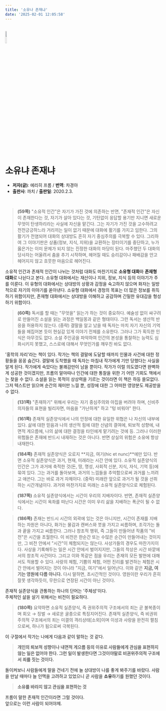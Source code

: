 ```yaml
---
title: '소유나 존재냐'
date: '2025-02-01 12:05:58'
---
```


<br>

<img src='/images/memo/memo-4-2.jpg' width='10%'>

<br>

# 소유냐 존재냐
- **저자(글)**: 에리히 프롬 / **번역**: 차경아
- **출판사**: 까치 / **출판일**: 2020.2.3.

<br>

> **(59쪽)** "소유적 인간"은 자기가 가진 것에 의존하는 반면, "존재적 인간"은 자신이 존재한다는 것, 자기가 살아 있다는 것, 기탄없이 응답할 용기만 지니면 새로운 무엇이 탄생하리라는 사실에 자신을 맡긴다. 그는 자기가 가진 것을 고수하려고 전전긍긍하느라 거리끼는 일이 없기 때문에 대화에 활기를 가지고 임한다. 그의 활기가 전염되어 대화의 상대방도 흔히 자기 중심주의를 극복할 수 있다. 그리하여 그 이야기판은 상품(정보, 지식, 지위)을 교환하는 장터이기를 중단하고, 누가 옳은가는 이미 문제가 되지 않는 진정한 대화의 마당이 된다. 마주했던 두 대화의 당사자는 어울려서 춤을 추기 시작하며, 헤어질 때도 승리감이나 패배감을 안고 헤어지지 않고 흐뭇한 마음으로 헤어진다.


소유적 인간과 존재적 인간이 나뉘는 것처럼 대화도 마찬기지로 **소유형 대화**와 **존재형 대화**로 나뉜다고 본다. 소유형 대화에서는 재산이나 지위, 정보, 지식 등의 이야기가 주를 이룬다. 이 유형의 대화에서는 상대방의 상황과 감정을 숙고하지 않으며 화자는 일방적으로 자기의 이야기를 쏟아낸다. 소유형 대화에서 경청의 목표는 더 많은 정보를 취득하기 위함이지만, 존재형 대화에서는 상대방을 이해하고 공감하며 긴밀한 유대감을 형성하기 위함이다.

> **(60쪽)** 독서를 할 때는 "무엇을" 읽는가 하는 것이 중요하다. 예술성 없이 싸구려로 만들어진 소설을 읽는 과정은 백일몽과 같은 형태이다. 그런 독서는 생산적 반응을 허용하지 않는다. (중략) 결말을 알고 났을 때 독자는 마치 자기 자신의 기억들을 헤집어본 듯이 현실감 있게 이야기 전체를 소유한다. 그러나 그가 획득한 인식은 아무것도 없다. 소설 주인공을 파악하여 인간의 본성을 통찰하는 능력도 심화시키지 못했고, 스스로에 대해서 무엇인가를 깨우친 바도 없다.

'홍학의 자리'라는 책이 있다. 작가는 책의 결말에 도달할 때까지 인물과 사건에 대한 정황들을 꽁꽁 숨긴다. 결말에 도착했을 때 독자는 마침내 작가에게 기만 당했다는 사실을 알게 된다. 작가에게 속았다는 불쾌감만이 남을 뿐이다. 작가가 이럴 의도였다면 완벽하게 성공한 것이겠지만, 프롬의 말마따나 인간에 대한 통찰을 위한 기 어떤 기회도 책에서는 찾을 수 없다. 소설을 읽는 목적이 상상력을 기르는 것이라면 이 책은 하등 쓸모없다. 그저 텍스트만 읽으며 순간의 재미만 느낄 뿐, 성장에 대한 그 어떠한 영양분도 제공받을 수 없다.

> **(131쪽)** "존재하기" 위해서 우리는 자기 중심주의와 아집을 버려야 하며, 신비주의자들의 표현을 빌리자면, 마음을 "가난하게" 하고 "텅 비워야" 한다.

> **(161쪽)** 존재적 실존양식에서 나의 안정에 대한 유일한 위협은 나 자신의 내부에 있다. 삶에 대한 믿음과 나의 생산적 힘에 대한 신념의 결여에, 퇴보적 성향에, 내면적 게으름에, 나의 삶에 대한 결정을 타인에게 맡기려는 것에 등. 그러나 이러한 위험들은 존재에 반드시 내재하는 것은 아니다. 반면 상실의 위험은 소유에 항상 내재한다.

> **(184쪽)** 존재적 실존양식은 오로지 **지금, 여기(hic et nunc)**에만 있다. 반면 소유적 실존양식은 과거, 현재, 미래라는 시간 안에 있다. 소유적 실존양식의 인간은 그가 과거에 축적한 것(돈, 땅, 명성, 사회적 신분, 지식, 자식, 기억 등)에 묶여 있다. 그는 과거를 돌아보며, 과거의 느낌들을 추억함으로써 과거를 느끼려고 애쓴다. 그는 바로 과거 자체이다. (중략) 미래란 앞으로 과거가 될 것을 선취하는 시간개념이다. 과거와 마찬가지로 미래는 소유적 실존양식으로 체험된다.

> **(187쪽)** 소유적 실존양식에서는 시간이 우리의 지배자이다. 반면, 존재적 실존양식에서는 시간이 옥좌를 떠난다 시간은 이미 우리 삶을 지배하는 폭군이 될 수 없다.

> **(186쪽)** 존재는 반드시 시간의 외곽에 있는 것은 아니지만, 시간이 존재를 지배하는 차원은 아니다, 화가는 물감과 캔버스와 붓을 가지고 씨름하며, 조각가는 돌과 끝을 가지고 씨름한다. 그러나 창조적 행위, 즉 그들이 만들어낸 작품의 "비전"은 시간을 초월한다. 이 비전은 한순간 또는 수많은 순간이 만들어내는 것이지만, 그 비전 안에서 "시간"이 체험되지는 않는다. 사상가들의 경우도 마찬가지이다. 사상을 기록해두는 일은 시간 안에서 벌어지지만, 그들의 착상은 시간 바깥에서의 창조적 사건이다. 그리고 이와 똑같은 점을 우리는 존재의 모든 발현에 대해서도 적용할 수 있다. 사랑의 체험, 기쁨의 체험, 어떤 진리를 발견하는 체험은 시간 안에서 벌어지는 것이 아니라 "지금, 여기"에서 일어난다. 이와 같은 **지금, 여기는 영원에 다름 아니다.** 다시 말하면, 초시간적인 것이다. 영원이란 우리가 흔히 잘못 생각하듯이, 무한으로 연장된 시간이 아닌 것이다.

존재적 실존양식을 관통하는 하나의 단어는 '주체성'이다.<br>
주체적인 삶을 살기 위해서는 비전이 필요하다.

> **(180쪽)** 요약하면 소유적 실존양식, 즉 권위주의적 구조에서의 죄는 곧 불복종이며 회오 → 징벌 → 새로운 굴종으로 특징지어진다. 존재적 실존양식, 즉 비권위주의적 구조에서의 죄는 미결의 격리상태[소외]이며 이성과 사랑을 완전히 펼침으로써, 하나가 됨으로써 극복된다.

이 구절에서 작가는 나에게 다음과 같이 말하는 것 같다.

> **개인의 퇴보적 성향이나 내면적 게으름 등의 이유로 사람들에게 관심을 표현하지 않는 일은 없어야 한다. 그런 일이 발생한다면 그것이야말로 비권위주의적 구조에서 죄를 짓는 것이다.**

돌이켜보니 사람들에게 말을 건네기 전에 늘 상대방이 나를 좋게 봐주기를 바랐다. 사람을 만날 때마다 늘 인맥을 고려하고 있었으니 곧 사람을 **소유**하기를 원했던 것이다. 

> **소유를 바라지 않고 관심을 표현하는 것**

프롬이 말한 존재적 인간이라면 그럴 것이다.<br>
앞으로는 이런 사람이 되어야제.